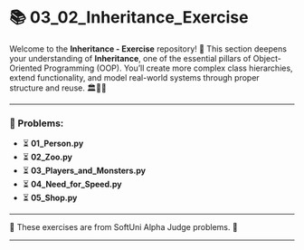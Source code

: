 # 📚 03_02_Inheritance_Exercise

Welcome to the **Inheritance - Exercise** repository! 🎉 This section deepens your understanding of **Inheritance**, one
of the essential pillars of Object-Oriented Programming (OOP). You’ll create more complex class hierarchies, extend
functionality, and model real-world systems through proper structure and reuse. 🏛️🐍🧬

---

### 📜 Problems:

- ⏳ **01_Person.py**
- ⏳ **02_Zoo.py**
- ⏳ **03_Players_and_Monsters.py**
- ⏳ **04_Need_for_Speed.py**
- ⏳ **05_Shop.py**

---

🚀 These exercises are from SoftUni Alpha Judge problems. 👋

---

